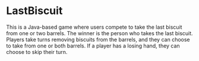 # LastBiscuit
This is a Java-based game where users compete to take the last biscuit from one or two barrels. The winner is the person who takes the last biscuit. Players take turns removing biscuits from the barrels, and they can choose to take from one or both barrels. If a player has a losing hand, they can choose to skip their turn.
